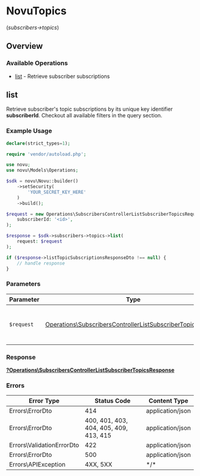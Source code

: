 # NovuTopics
(*subscribers->topics*)

## Overview

### Available Operations

* [list](#list) - Retrieve subscriber subscriptions

## list

Retrieve subscriber's topic subscriptions by its unique key identifier **subscriberId**. 
    Checkout all available filters in the query section.

### Example Usage

```php
declare(strict_types=1);

require 'vendor/autoload.php';

use novu;
use novu\Models\Operations;

$sdk = novu\Novu::builder()
    ->setSecurity(
        'YOUR_SECRET_KEY_HERE'
    )
    ->build();

$request = new Operations\SubscribersControllerListSubscriberTopicsRequest(
    subscriberId: '<id>',
);

$response = $sdk->subscribers->topics->list(
    request: $request
);

if ($response->listTopicSubscriptionsResponseDto !== null) {
    // handle response
}
```

### Parameters

| Parameter                                                                                                                                  | Type                                                                                                                                       | Required                                                                                                                                   | Description                                                                                                                                |
| ------------------------------------------------------------------------------------------------------------------------------------------ | ------------------------------------------------------------------------------------------------------------------------------------------ | ------------------------------------------------------------------------------------------------------------------------------------------ | ------------------------------------------------------------------------------------------------------------------------------------------ |
| `$request`                                                                                                                                 | [Operations\SubscribersControllerListSubscriberTopicsRequest](../../Models/Operations/SubscribersControllerListSubscriberTopicsRequest.md) | :heavy_check_mark:                                                                                                                         | The request object to use for the request.                                                                                                 |

### Response

**[?Operations\SubscribersControllerListSubscriberTopicsResponse](../../Models/Operations/SubscribersControllerListSubscriberTopicsResponse.md)**

### Errors

| Error Type                             | Status Code                            | Content Type                           |
| -------------------------------------- | -------------------------------------- | -------------------------------------- |
| Errors\ErrorDto                        | 414                                    | application/json                       |
| Errors\ErrorDto                        | 400, 401, 403, 404, 405, 409, 413, 415 | application/json                       |
| Errors\ValidationErrorDto              | 422                                    | application/json                       |
| Errors\ErrorDto                        | 500                                    | application/json                       |
| Errors\APIException                    | 4XX, 5XX                               | \*/\*                                  |